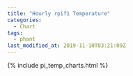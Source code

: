 ```yaml
---
title: "Hourly rpif1 Temperature"
categories:
  - Chart
tags:
  - phant
last_modified_at: 2019-11-10T03:21:09Z
---
```


{% include pi_temp_charts.html %}

<script>
var drawThisChart = creata_drawChart('?limit=288', 'chart-hourly');
google.charts.setOnLoadCallback(drawThisChart);
</script>

<div id="chart-hourly" style="width: 100%;"></div>
<div id="save_png"></div>


<!-- Local Variables: -->
<!-- time-stamp-pattern: "8/^last_modified_at: %:y-%02m-%02dT%02H:%02M:%02SZ$" -->
<!-- time-stamp-time-zone: "UTC" -->
<!-- End: -->
